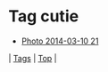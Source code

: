 <!--
title: Tag cutie
date: 2020-06-28T15:26:59.454Z
tags:
-->
# Tag cutie

 * [Photo 2014-03-10 21](79200348580.md)

| [Tags](tags.md) | [Top](index.md) |
